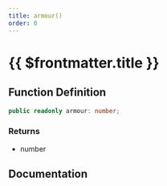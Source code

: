 ```yaml
---
title: armour()
order: 0
---
```


# {{ $frontmatter.title }}

<!--@include: ./armour_partial_header.md-->

## Function Definition

```ts
public readonly armour: number;
```

### Returns

* number

## Documentation

<!--@include: ./armour_partial_footer.md-->
